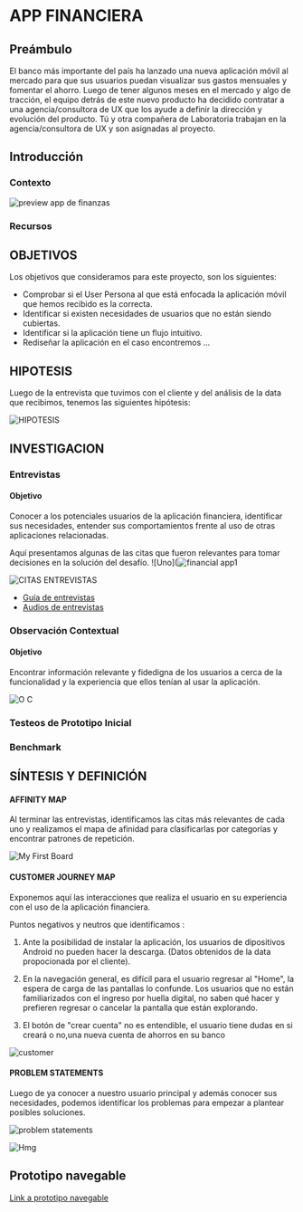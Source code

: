 # APP FINANCIERA

## Preámbulo

El banco más importante del país ha lanzado una nueva aplicación móvil al
mercado para que sus usuarios puedan visualizar sus gastos mensuales y fomentar
el ahorro. Luego de tener algunos meses en el mercado y algo de tracción, el
equipo detrás de este nuevo producto ha decidido contratar a una
agencia/consultora de UX que los ayude a definir la dirección y evolución del
producto. Tú y otra compañera de Laboratoria trabajan en la agencia/consultora
de UX y son asignadas al proyecto.

## Introducción

### Contexto


![preview app de finanzas](https://lh3.googleusercontent.com/WyfUPurRuoXyyeZScQtdLhk063ZozToVlujoljul3TDwJW5KZy3Om_LvuB-TB9IcG2r_BCSpoXtXL-bZjIeGBFxQmL4GYEM2QXnQovq6EvixYaO_Z5-gFMvljM9jye7bVofendMteBI)

### Recursos


## OBJETIVOS
Los objetivos que consideramos para este proyecto, son los siguientes:

* Comprobar si el User Persona al que está enfocada la aplicación móvil que hemos recibido es la correcta.
* Identificar si existen necesidades de usuarios que no están siendo cubiertas.
* Identificar si la aplicación tiene un flujo intuitivo.
* Rediseñar la aplicación en el caso encontremos ...


## HIPOTESIS
Luego de la entrevista que tuvimos con el cliente y del análisis de la data que recibimos, tenemos las siguientes hipótesis: 

![HIPOTESIS](https://user-images.githubusercontent.com/45084125/54446576-4213f400-4715-11e9-89ce-91ea371c754c.png)



## INVESTIGACION
### Entrevistas
#### Objetivo
Conocer a los potenciales usuarios de la aplicación financiera, identificar sus necesidades, entender sus comportamientos frente al uso de otras aplicaciones relacionadas.

Aquí presentamos algunas de las citas que fueron relevantes para tomar decisiones en la solución del desafío.
![Uno](![financial app1](https://user-images.githubusercontent.com/45084125/56454018-4a60df80-6310-11e9-97da-3267f0cb1ee8.png)

![CITAS ENTREVISTAS](https://user-images.githubusercontent.com/45084125/54445164-3a068500-4712-11e9-81e2-9061212e8156.png)
- [Guía de entrevistas](https://docs.google.com/document/d/1zcnVLJybcthucIbBnUPcAUN4WqVJBeHt5XERYS-lNTg/edit)
- [Audios de entrevistas](https://drive.google.com/drive/folders/1-3S31m6U3uVzd68BdqnQNzHOJAlqTyq_)

### Observación Contextual
#### Objetivo
Encontrar información relevante y fidedigna de los usuarios a cerca de la funcionalidad y la experiencia que ellos tenían al usar la aplicación.

![O C](https://user-images.githubusercontent.com/45084125/54446518-214b9e80-4715-11e9-9c18-ff6dcfa3d184.png)
### Testeos de Prototipo Inicial
### Benchmark

## SÍNTESIS Y DEFINICIÓN

#### AFFINITY MAP
Al terminar las entrevistas, identificamos las citas más relevantes de cada uno y realizamos el mapa de afinidad para clasificarlas por categorías y encontrar patrones de repetición.

![My First Board](https://user-images.githubusercontent.com/45084125/54479124-d6e72200-47e7-11e9-9445-82834b258e75.jpg)

#### CUSTOMER JOURNEY MAP
Exponemos aquí las interacciones que realiza el usuario en su experiencia con el uso de la aplicación financiera.

Puntos negativos y neutros que identificamos :

1. Ante la posibilidad de instalar la aplicación, los usuarios de dipositivos Android no pueden hacer la descarga. (Datos obtenidos de la data propocionada por el cliente).

2. En la navegación general, es difícil para el usuario regresar al "Home", la espera de carga de las pantallas lo confunde. Los usuarios que no están familiarizados con el ingreso por huella digital, no saben qué hacer y prefieren regresar o cancelar la pantalla que están explorando.

3. El botón de "crear cuenta" no es entendible, el usuario tiene dudas en si creará o no,una nueva cuenta de ahorros en su banco


 ![customer](https://user-images.githubusercontent.com/45084125/54445792-87372680-4713-11e9-8915-a0a0e59d0c0a.jpg)

#### PROBLEM STATEMENTS
Luego de ya conocer a nuestro usuario principal y además conocer sus necesidades, podemos identificar los problemas para empezar a plantear posibles soluciones.


![problem statements](https://user-images.githubusercontent.com/45084125/54449858-1137bd00-471d-11e9-89e5-52a3df5bc7a4.png)



![Hmg](https://user-images.githubusercontent.com/45084125/54478880-2841e200-47e5-11e9-9a9c-60fc2a7ec65b.png)


## Prototipo navegable
[Link a prototipo navegable](https://marvelapp.com/87a838g/screen/54005755
)

